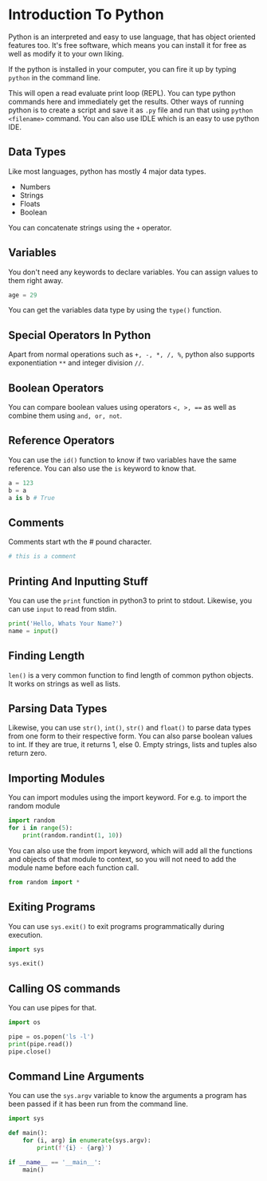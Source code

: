 # Introduction To Python

Python is an interpreted and easy to use language, that has object oriented features too. It's free software, which means you can install it for free as well as modify it to your own liking.

If the python is installed in your computer, you can fire it up by typing `python` in the command line.

This will open a read evaluate print loop (REPL). You can type python commands here and immediately get the results. Other ways of running python is to create a script and save it as `.py` file and run that using `python <filename>` command. You can also use IDLE which is an easy to use python IDE.

## Data Types

Like most languages, python has mostly 4 major data types.

* Numbers
* Strings
* Floats
* Boolean

You can concatenate strings using the `+` operator.

## Variables

You don't need any keywords to declare variables. You can assign values to them right away.

```python
age = 29
```

You can get the variables data type by using the `type()` function.

## Special Operators In Python

Apart from normal operations such as `+, -, *, /, %`, python also supports exponentiation `**` and integer division `//`.

## Boolean Operators

You can compare boolean values using operators `<, >, ==` as well as combine them using `and, or, not`.

## Reference Operators

You can use the `id()` function to know if two variables have the same reference. You can also use the `is` keyword to know that. 

```python
a = 123
b = a
a is b # True
```

## Comments

Comments start wth the # pound character.

```python
# this is a comment
```

## Printing And Inputting Stuff

You can use the `print` function in python3 to print to stdout. Likewise, you can use `input` to read from stdin.

```python
print('Hello, Whats Your Name?')
name = input()
```

## Finding Length

`len()` is a very common function to find length of common python objects. It works on strings as well as lists.

## Parsing Data Types

Likewise, you can use `str()`, `int()`, `str()` and `float()` to parse data types from one form to their respective form. You can also parse boolean values to int. If they are true, it returns 1, else 0. Empty strings, lists and tuples also return zero.

## Importing Modules

You can import modules using the import keyword. For e.g. to import the random module

```python
import random
for i in range(5):
    print(random.randint(1, 10))
```

You can also use the from import keyword, which will add all the functions and objects of that module to context, so you will not need to add the module name before each function call.

```python
from random import *
```

## Exiting Programs

You can use `sys.exit()` to exit programs programmatically during execution.

```python
import sys

sys.exit()
```

## Calling OS commands

You can use pipes for that.

```python
import os

pipe = os.popen('ls -l')
print(pipe.read())
pipe.close()
```

## Command Line Arguments

You can use the `sys.argv` variable to know the arguments a program has been passed if it has been run from the command line.

```python
import sys

def main():
    for (i, arg) in enumerate(sys.argv):
        print(f'{i} - {arg}')

if __name__ == '__main__':
    main()
```
